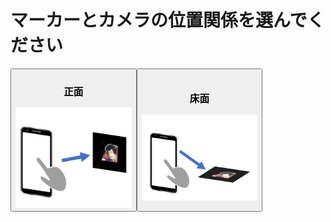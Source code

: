 <h1> マーカーとカメラの位置関係を選んでください </h1>
<div style="display:flex">
<button style="width:40%;" type="button" onclick="location.href='https://tuckersarge.github.io/KabukuAR/'"> 
<h3> 正面</h3>
    <img src="./front.png"  />
</button>
<button style="width:40%;" type="button" onclick="location.href='https://tuckersarge.github.io/KabukuARHorizontal/'">
<h3> 床面 </h3>
    <img src="./floor.png"  />
</button>
</div>